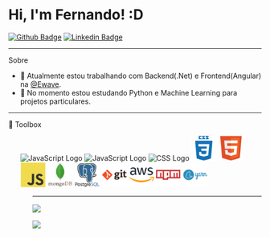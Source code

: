 # Hi, I'm Fernando! :D

[![Github Badge](https://img.shields.io/badge/-Github-000?style=flat-square&logo=Github&logoColor=white&link=https://github.com/fernandovictorti)](https://github.com/fernandovictorti)
[![Linkedin Badge](https://img.shields.io/badge/-LinkedIn-blue?style=flat-square&logo=Linkedin&logoColor=white&link=https://www.linkedin.com/in/fernando-victor-664899a0/)](https://www.linkedin.com/in/fernando-victor-664899a0/)

---

Sobre

- 🔭 Atualmente estou trabalhando com Backend(.Net) e Frontend(Angular) na [@Ewave](https://www.ewave.com.br/).
- 🌱 No momento estou estudando Python e Machine Learning para projetos particulares.

---

🧰 Toolbox

<ul>
  <img src="https://cdn.worldvectorlogo.com/logos/dot-net-core-7.svg" alt="JavaScript Logo" width="50" height="50"/> 
  <img src="https://cdn.worldvectorlogo.com/logos/angular.svg" alt="JavaScript Logo" width="50" height="50"/>
  <img src="https://cdn.worldvectorlogo.com/logos/python-3.svg" alt="CSS Logo" width="50" height="50"/>  
  <img src="https://github.com/devicons/devicon/blob/master/icons/css3/css3-plain-wordmark.svg" alt="CSS" width="50" height="50"/> 
  <img src="https://github.com/devicons/devicon/blob/master/icons/html5/html5-original.svg" alt="HTML" width="50" height="50"/> 
  <img src="https://github.com/devicons/devicon/blob/master/icons/javascript/javascript-original.svg" alt="JavaScript" width="50" height="50"/>  
  <img src="https://github.com/devicons/devicon/blob/master/icons/mongodb/mongodb-original-wordmark.svg" alt="MongoDB" width="50" height="50"/>
  <img src="https://github.com/devicons/devicon/blob/master/icons/postgresql/postgresql-original-wordmark.svg" alt="PostgreSQL" width="50" height="50"/>
  <img src="https://github.com/devicons/devicon/blob/master/icons/git/git-original-wordmark.svg" alt="Git" width="50" height="50"/>
  <img src="https://github.com/devicons/devicon/blob/master/icons/amazonwebservices/amazonwebservices-original-wordmark.svg" alt="AWS" width="50" height="50"/>
  <img src="https://github.com/devicons/devicon/blob/master/icons/npm/npm-original-wordmark.svg" alt="npm" width="50" height="50"/> 
  <img src="https://github.com/devicons/devicon/blob/master/icons/yarn/yarn-original-wordmark.svg" alt="yarn" width="50" height="50"/> 
<ul>

---

<p>
  <img 
       align="center"
      height="165"
      src="https://github-readme-stats.vercel.app/api/top-langs/?username=fernandovictorti&theme=radical"
       />
  </p>


<p>
    <img
      align="center"
      height="165"
      src="https://github-readme-stats.vercel.app/api?username=fernandovictorti&count_private=true&show_icons=true&custom_title=Github%20Status&hide=issues&theme=radical"
    />  
</p>
